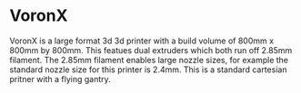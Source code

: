 # VoronX

VoronX is a large format 3d 3d printer with a build volume of 800mm x 800mm by 800mm. This featues dual extruders which both run off 2.85mm filament. The 2.85mm filament enables large nozzle sizes, for example the standard nozzle size for this printer is 2.4mm. This is a standard cartesian pritner with a flying gantry. 